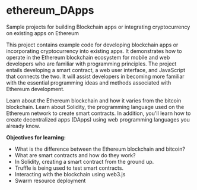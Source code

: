 # ethereum_DApps
Sample projects for building Blockchain apps or integrating cryptocurrency on existing apps on Ethereum

This project contains example code for developing blockchain apps or incorporating cryptocurrency into existing apps. It demonstrates how to operate in the Ethereum blockchain ecosystem for mobile and web developers who are familiar with programming principles. The project entails developing a smart contract, a web user interface, and JavaScript that connects the two. It will assist developers in becoming more familiar with the essential programming ideas and methods associated with Ethereum development.

Learn about the Ethereum blockchain and how it varies from the bitcoin blockchain. Learn about Solidity, the programming language used on the Ethereum network to create smart contracts. In addition, you'll learn how to create decentralized apps (DApps) using web programming languages you already know.

**Objectives for learning:**
- What is the difference between the Ethereum blockchain and bitcoin? 
- What are smart contracts and how do they work?
- In Solidity, creating a smart contract from the ground up.
- Truffle is being used to test smart contracts.
- Interacting with the blockchain using web3.js
- Swarm resource deployment
